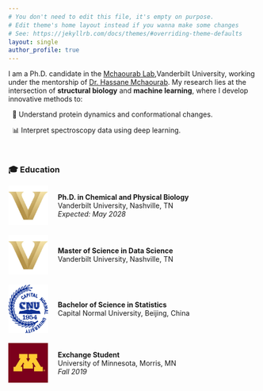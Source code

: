 ```yaml
---
# You don't need to edit this file, it's empty on purpose.
# Edit theme's home layout instead if you wanna make some changes
# See: https://jekyllrb.com/docs/themes/#overriding-theme-defaults
layout: single
author_profile: true
---
```



I am a Ph.D. candidate in the [Mchaourab Lab](https://lab.vanderbilt.edu/mchaourab-lab/),Vanderbilt University, working under the mentorship of [Dr. Hassane Mchaourab](https://www.vanderbilt.edu/ai-proteindynamics/). My research lies at the intersection of **structural biology** and **machine learning**, where I develop innovative methods to:

&nbsp;&nbsp;🧬 Understand protein dynamics and conformational changes. 

&nbsp;&nbsp;📊 Interpret spectroscopy data using deep learning.

&nbsp;
### 🎓 Education

<div style="display: flex; align-items: center; margin-bottom: 20px;">
  <img src="/assets/images/vanderbilt.jpeg" alt="Vanderbilt University" style="width: 80px; margin-right: 20px;">
  <div>
    <strong>Ph.D. in Chemical and Physical Biology</strong><br>
    Vanderbilt University, Nashville, TN<br>
    <em>Expected: May 2028 </em>
  </div>
</div>

<div style="display: flex; align-items: center; margin-bottom: 20px;">
  <img src="/assets/images/vanderbilt.jpeg" alt="Vanderbilt University" style="width: 80px; margin-right: 20px;">
  <div>
    <strong>Master of Science in Data Science</strong><br>
    Vanderbilt University, Nashville, TN<br>
  </div>
</div>

<div style="display: flex; align-items: center; margin-bottom: 20px;">
  <img src="/assets/images/CNU.png" alt="Capital Normal University" style="width: 80px; margin-right: 20px;">
  <div>
    <strong>Bachelor of Science in Statistics</strong><br>
    Capital Normal University, Beijing, China<br>
  </div>
</div>
<div style="display: flex; align-items: center; margin-bottom: 20px;">
  <img src="/assets/images/UMN.jpeg" alt="University of Minnesota" style="width: 80px; margin-right: 20px;">
  <div>
    <strong>Exchange Student</strong><br>
    University of Minnesota, Morris, MN<br>
    <em>Fall 2019</em>
  </div>
</div>



